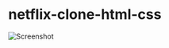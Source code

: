 # netflix-clone-html-css

![Screenshot](https://user-images.githubusercontent.com/55645613/185962534-5f10c669-aad5-462e-8aad-409889abdd84.png)

